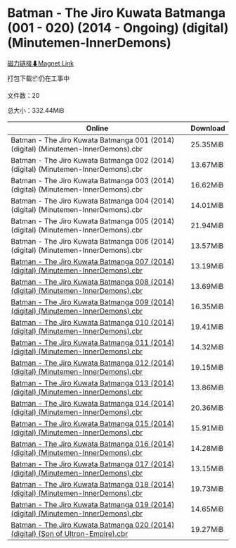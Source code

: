 # Batman - The Jiro Kuwata Batmanga (001 - 020) (2014 - Ongoing) (digital) (Minutemen-InnerDemons)

[磁力链接⬇Magnet Link](magnet:?xt=urn:btih:d5da9e817c521970f43cd9d403936f3fcb52b129&dn=Batman%20-%20The%20Jiro%20Kuwata%20Batmanga%20%28001%20-%20020%29%20%282014%20-%20Ongoing%29%20%28digital%29%20%28Minutemen-InnerDemons%29)

打包下载📦仍在工事中

文件数：20

总大小：332.44MiB

Online | Download
--- | ---
Batman - The Jiro Kuwata Batmanga 001 (2014) (digital) (Minutemen-InnerDemons).cbr | 25.35MiB
Batman - The Jiro Kuwata Batmanga 002 (2014) (digital) (Minutemen-InnerDemons).cbr | 13.67MiB
Batman - The Jiro Kuwata Batmanga 003 (2014) (digital) (Minutemen-InnerDemons).cbr | 16.62MiB
Batman - The Jiro Kuwata Batmanga 004 (2014) (digital) (Minutemen-InnerDemons).cbr | 14.01MiB
Batman - The Jiro Kuwata Batmanga 005 (2014) (digital) (Minutemen-InnerDemons).cbr | 21.94MiB
Batman - The Jiro Kuwata Batmanga 006 (2014) (digital) (Minutemen-InnerDemons).cbr | 13.57MiB
[Batman - The Jiro Kuwata Batmanga 007 (2014) (digital) (Minutemen-InnerDemons).cbr](https://github.com/alicewish/markdown/blob/master/comic/Batman-Jiro-Kuwata-Batmanga-007-2014-digital-Minutemen-InnerDemons-cbr.md) | 13.19MiB
[Batman - The Jiro Kuwata Batmanga 008 (2014) (digital) (Minutemen-InnerDemons).cbr](https://github.com/alicewish/markdown/blob/master/comic/Batman-Jiro-Kuwata-Batmanga-008-2014-digital-Minutemen-InnerDemons-cbr.md) | 13.69MiB
[Batman - The Jiro Kuwata Batmanga 009 (2014) (digital) (Minutemen-InnerDemons).cbr](https://github.com/alicewish/markdown/blob/master/comic/Batman-Jiro-Kuwata-Batmanga-009-2014-digital-Minutemen-InnerDemons-cbr.md) | 16.35MiB
[Batman - The Jiro Kuwata Batmanga 010 (2014) (digital) (Minutemen-InnerDemons).cbr](https://github.com/alicewish/markdown/blob/master/comic/Batman-Jiro-Kuwata-Batmanga-010-2014-digital-Minutemen-InnerDemons-cbr.md) | 19.41MiB
[Batman - The Jiro Kuwata Batmanga 011 (2014) (digital) (Minutemen-InnerDemons).cbr](https://github.com/alicewish/markdown/blob/master/comic/Batman-Jiro-Kuwata-Batmanga-011-2014-digital-Minutemen-InnerDemons-cbr.md) | 14.32MiB
[Batman - The Jiro Kuwata Batmanga 012 (2014) (digital) (Minutemen-InnerDemons).cbr](https://github.com/alicewish/markdown/blob/master/comic/Batman-Jiro-Kuwata-Batmanga-012-2014-digital-Minutemen-InnerDemons-cbr.md) | 19.15MiB
[Batman - The Jiro Kuwata Batmanga 013 (2014) (digital) (Minutemen-InnerDemons).cbr](https://github.com/alicewish/markdown/blob/master/comic/Batman-Jiro-Kuwata-Batmanga-013-2014-digital-Minutemen-InnerDemons-cbr.md) | 13.86MiB
[Batman - The Jiro Kuwata Batmanga 014 (2014) (digital) (Minutemen-InnerDemons).cbr](https://github.com/alicewish/markdown/blob/master/comic/Batman-Jiro-Kuwata-Batmanga-014-2014-digital-Minutemen-InnerDemons-cbr.md) | 20.36MiB
[Batman - The Jiro Kuwata Batmanga 015 (2014) (digital) (Minutemen-InnerDemons).cbr](https://github.com/alicewish/markdown/blob/master/comic/Batman-Jiro-Kuwata-Batmanga-015-2014-digital-Minutemen-InnerDemons-cbr.md) | 15.91MiB
[Batman - The Jiro Kuwata Batmanga 016 (2014) (digital) (Minutemen-InnerDemons).cbr](https://github.com/alicewish/markdown/blob/master/comic/Batman-Jiro-Kuwata-Batmanga-016-2014-digital-Minutemen-InnerDemons-cbr.md) | 14.28MiB
[Batman - The Jiro Kuwata Batmanga 017 (2014) (digital) (Minutemen-InnerDemons).cbr](https://github.com/alicewish/markdown/blob/master/comic/Batman-Jiro-Kuwata-Batmanga-017-2014-digital-Minutemen-InnerDemons-cbr.md) | 13.15MiB
[Batman - The Jiro Kuwata Batmanga 018 (2014) (digital) (Minutemen-InnerDemons).cbr](https://github.com/alicewish/markdown/blob/master/comic/Batman-Jiro-Kuwata-Batmanga-018-2014-digital-Minutemen-InnerDemons-cbr.md) | 19.73MiB
[Batman - The Jiro Kuwata Batmanga 019 (2014) (digital) (Minutemen-InnerDemons).cbr](https://github.com/alicewish/markdown/blob/master/comic/Batman-Jiro-Kuwata-Batmanga-019-2014-digital-Minutemen-InnerDemons-cbr.md) | 14.65MiB
[Batman - The Jiro Kuwata Batmanga 020 (2014) (digital) (Son of Ultron-Empire).cbr](https://github.com/alicewish/markdown/blob/master/comic/Batman-Jiro-Kuwata-Batmanga-020-2014-digital-Son-of-Ultron-Empire-cbr.md) | 19.27MiB